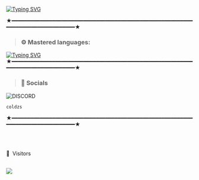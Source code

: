 [![Typing SVG](https://readme-typing-svg.demolab.com?font=Unbounded&size=30&pause=1000&color=DC00F7&width=435&lines=COLDZSDEV)](https://git.io/typing-svg)

★━━━━━━━━━━━━━━━━━━━━━━━━━━━━━━━━━━━━━━━━━━━━━━━━━━━━━━━━━━━━━━━━━━━━━━━━━━━━━━━━★


> ### ⚙️ Mastered languages: 
[![Typing SVG](https://readme-typing-svg.demolab.com?font=Fira+Code&duration=750&pause=15&color=6263F7&width=435&lines=C%2B%2B%2C;python%2C;batch%2C;lua%2C;javascript%2C)](https://git.io/typing-svg)
★━━━━━━━━━━━━━━━━━━━━━━━━━━━━━━━━━━━━━━━━━━━━━━━━━━━━━━━━━━━━━━━━━━━━━━━━━━━━━━━━★

 > ### 🎈 Socials 
 
 ![DISCORD](https://discord.c99.nl/widget/theme-2/985598591508811827.png)
 <br>
 ```PY
 coldzs
 ```

★━━━━━━━━━━━━━━━━━━━━━━━━━━━━━━━━━━━━━━━━━━━━━━━━━━━━━━━━━━━━━━━━━━━━━━━━━━━━━━━━★

 <br><br>
<p>👀 &nbsp;Visitors</p>
 <br>
<img align="left" src="https://profile-counter.glitch.me/coldzsdev/count.svg" />


